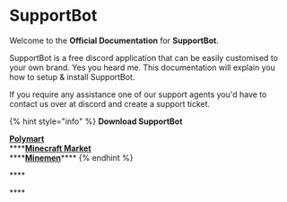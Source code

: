 # SupportBot

Welcome to the **Official Documentation** for **SupportBot**.   
  
SupportBot is a free discord application that can be easily customised to your own brand. Yes you heard me. This documentation will explain you how to setup & install SupportBot.

If you require any assistance one of our support agents you'd have to contact us over at discord and create a support ticket.

{% hint style="info" %}
**Download SupportBot**  
  
[**Polymart**](https://polymart.org/resource/supportbot-1-discord-ticket-bot.518)  
****[**Minecraft Market**](https://www.mc-market.org/resources/8940/)  
****[**Minemen**](https://minemen.com/resources/167/)\*\*\*\*
{% endhint %}

\*\*\*\*

\*\*\*\*

